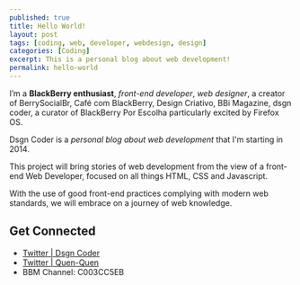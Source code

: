 ```yaml
---
published: true
title: Hello World!
layout: post
tags: [coding, web, developer, webdesign, design]
categories: [Coding]
excerpt: This is a personal blog about web development!
permalink: hello-world
---
```

I’m a **BlackBerry enthusiast**, *front-end developer*, *web designer*, a creator of BerrySocialBr, Café com BlackBerry, Design Criativo, BBi Magazine, dsgn coder, a curator of BlackBerry Por Escolha particularly excited by Firefox OS.

Dsgn Coder is a *personal blog about web development* that I'm starting in 2014.

This project will bring stories of web development from the view of a front-end Web Developer, focused on all things HTML, CSS and Javascript.

With the use of good front-end practices complying with modern web standards, we will embrace on a journey of web knowledge.

## Get Connected

*   [Twitter | Dsgn Coder](http://twitter.com/dsgncoder)
*   [Twitter | Quen-Quen](http://twitter.com/_quenquen)
*   BBM Channel: C003CC5EB